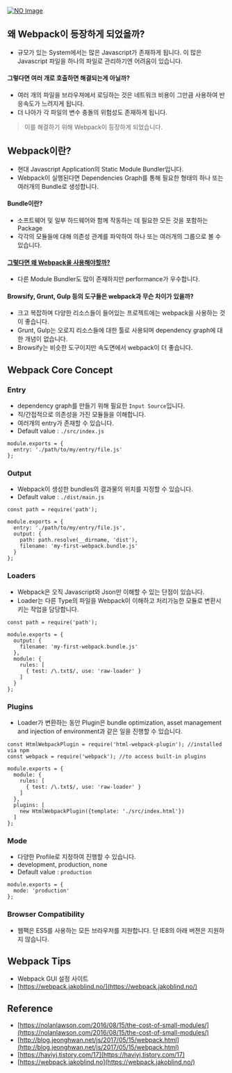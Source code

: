 ﻿[![NO Image](https://nesoy.github.io/assets/logo/webpack.png)](https://nesoy.github.io/assets/logo/webpack.png)

## 왜 Webpack이 등장하게 되었을까?

-   규모가 있는 System에서는 많은 Javascript가 존재하게 됩니다. 이 많은 Javascript 파일을 하나의 파일로 관리하기엔 어려움이 있습니다.

#### 그렇다면 여러 개로 호출하면 해결되는게 아닐까?

-   여러 개의 파일을 브라우져에서 로딩하는 것은 네트워크 비용이 그만큼 사용하여 반응속도가 느려지게 됩니다.
-   더 나아가 각 파일의 변수 충돌의 위험성도 존재하게 됩니다.

> 이를 해결하기 위해 Webpack이 등장하게 되었습니다.

## Webpack이란?

-   현대 Javascript Application의 Static Module Bundler입니다.
-   Webpack이 실행된다면 Dependencies Graph를 통해 필요한 형태의 하나 또는 여러개의 Bundle로 생성합니다.

#### Bundle이란?

-   소프트웨어 및 일부 하드웨어와 함께 작동하는 데 필요한 모든 것을 포함하는 Package
-   각각의 모듈들에 대해 의존성 관계를 파악하여 하나 또는 여러개의 그룹으로 볼 수 있습니다.

#### [그렇다면 왜 Webpack을 사용해야할까?](https://webpack.js.org/concepts/why-webpack/)

-   다른 Module Bundler도 많이 존재하지만 performance가 우수합니다.

#### Browsify, Grunt, Gulp 등의 도구들은 webpack과 무슨 차이가 있을까?

-   크고 복잡하며 다양한 리소스들이 들어있는 프로젝트에는 webpack을 사용하는 것이 좋습니다.
-   Grunt, Gulp는 오로지 리소스들에 대한 툴로 사용되며 dependency graph에 대한 개념이 없습니다.
-   Browsify는 비슷한 도구이지만 속도면에서 webpack이 더 좋습니다.

## Webpack Core Concept

### Entry

-   dependency graph를 만들기 위해 필요한  `Input Source`입니다.
-   직/간접적으로 의존성을 가진 모듈들을 이해합니다.
-   여러개의 entry가 존재할 수 있습니다.
-   Default value :  `./src/index.js`

```
module.exports = {
  entry: './path/to/my/entry/file.js'
};

```

### Output

-   Webpack이 생성한 bundles의 결과물의 위치를 지정할 수 있습니다.
-   Default value :  `./dist/main.js`

```
const path = require('path');

module.exports = {
  entry: './path/to/my/entry/file.js',
  output: {
    path: path.resolve(__dirname, 'dist'),
    filename: 'my-first-webpack.bundle.js'
  }
};

```

### Loaders

-   Webpack은 오직 Javascript와 Json만 이해할 수 있는 단점이 있습니다.
-   Loader는 다른 Type의 파일을 Webpack이 이해하고 처리가능한 모듈로 변환시키는 작업을 담당합니다.

```
const path = require('path');

module.exports = {
  output: {
    filename: 'my-first-webpack.bundle.js'
  },
  module: {
    rules: [
      { test: /\.txt$/, use: 'raw-loader' }
    ]
  }
};

```

### Plugins

-   Loader가 변환하는 동안 Plugin은 bundle optimization, asset management and injection of environment과 같은 일을 진행할 수 있습니다.

```
const HtmlWebpackPlugin = require('html-webpack-plugin'); //installed via npm
const webpack = require('webpack'); //to access built-in plugins

module.exports = {
  module: {
    rules: [
      { test: /\.txt$/, use: 'raw-loader' }
    ]
  },
  plugins: [
    new HtmlWebpackPlugin({template: './src/index.html'})
  ]
};

```

### Mode

-   다양한 Profile로 지정하여 진행할 수 있습니다.
-   development, production, none
-   Default value :  `production`

```
module.exports = {
  mode: 'production'
};

```

### Browser Compatibility

-   웹팩은 ES5를 사용하는 모든 브라우저를 지원합니다. 단 IE8의 아래 버젼은 지원하지 않습니다.

## Webpack Tips

-   Webpack GUI 설정 사이트
-   [https://webpack.jakoblind.no/](https://webpack.jakoblind.no/)

## Reference

-   [https://nolanlawson.com/2016/08/15/the-cost-of-small-modules/](https://nolanlawson.com/2016/08/15/the-cost-of-small-modules/)
-   [http://blog.jeonghwan.net/js/2017/05/15/webpack.html](http://blog.jeonghwan.net/js/2017/05/15/webpack.html)
-   [https://haviyj.tistory.com/17](https://haviyj.tistory.com/17)
-   [https://webpack.jakoblind.no](https://webpack.jakoblind.no/)
